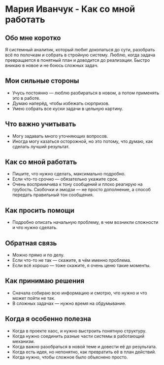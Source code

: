# Мария Иванчук - Как со мной работать

## Обо мне коротко

Я системный аналитик, который любит докопаться до сути, разобрать всё по полочкам и собрать в стройную систему. Люблю, когда задача превращается в понятный план и доводится до реализации. Быстро вникаю в новое и не боюсь сложных задач.

## Мои сильные стороны

* Учусь постоянно — люблю разбираться в новом, а потом применять это в работе.
* Думаю наперёд, чтобы избежать сюрпризов.
* Умею собрать все куски задачи в цельную картину.

## Что важно учитывать

* Могу задавать много уточняющих вопросов.
* Иногда могу казаться осторожной, но это потому, что думаю, как сделать лучший результат.

## Как со мной работать

* Пишите, что нужно сделать, максимально подробно.
* Если что-то срочно — обязательно укажите срок.
* Очень восприимчива к тону сообщений и плохо реагирую на грубость. Скобочки и эмодзи — не просто дополнение, а способ передать правильный тон сообщения.

## Как просить помощи

* Подробно описать начальную проблему, в чем возникли сложности и что нужно сделать.

## Обратная связь

* Можно прямо и по делу.
* Если что-то не так — скажите, в чём именно проблема.
* Если всё хорошо — тоже скажите, я очень ценю такие моменты.

## Как принимаю решения

* Сначала собираю всю информацию и смотрю, что нужно и что может пойти не так.
* В сложных задачах — нужно время на обдумывание.

## Когда я особенно полезна

* Когда в проекте хаос, и нужно выстроить понятную структуру.
* Когда нужно соединить разные части системы в работающий механизм.
* Когда важно разобраться в новой теме и довести её до результата.
* Когда есть идея, но непонятно, как превратить её в план действий.
* Когда нужно, чтобы сложное было объяснено просто.